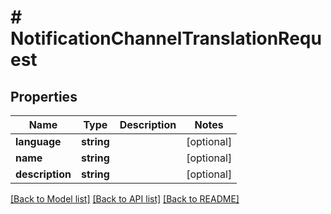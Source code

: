 # # NotificationChannelTranslationRequest

## Properties

Name | Type | Description | Notes
------------ | ------------- | ------------- | -------------
**language** | **string** |  | [optional]
**name** | **string** |  | [optional]
**description** | **string** |  | [optional]

[[Back to Model list]](../../README.md#models) [[Back to API list]](../../README.md#endpoints) [[Back to README]](../../README.md)
